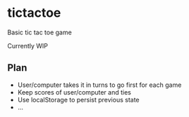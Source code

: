 # tictactoe
Basic tic tac toe game

Currently WIP


## Plan
- User/computer takes it in turns to go first for each game
- Keep scores of user/computer and ties
- Use localStorage to persist previous state
- ...
